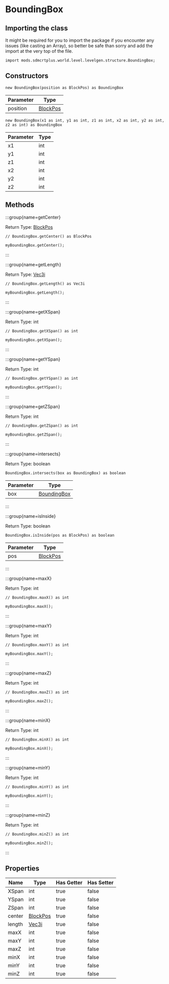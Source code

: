 # BoundingBox

## Importing the class

It might be required for you to import the package if you encounter any issues (like casting an Array), so better be safe than sorry and add the import at the very top of the file.
```zenscript
import mods.sdmcrtplus.world.level.levelgen.structure.BoundingBox;
```


## Constructors


```zenscript
new BoundingBox(position as BlockPos) as BoundingBox
```
| Parameter |                    Type                     |
|-----------|---------------------------------------------|
| position  | [BlockPos](/vanilla/api/util/math/BlockPos) |



```zenscript
new BoundingBox(x1 as int, y1 as int, z1 as int, x2 as int, y2 as int, z2 as int) as BoundingBox
```
| Parameter | Type |
|-----------|------|
| x1        | int  |
| y1        | int  |
| z1        | int  |
| x2        | int  |
| y2        | int  |
| z2        | int  |



## Methods

:::group{name=getCenter}

Return Type: [BlockPos](/vanilla/api/util/math/BlockPos)

```zenscript
// BoundingBox.getCenter() as BlockPos

myBoundingBox.getCenter();
```

:::

:::group{name=getLength}

Return Type: [Vec3i](/vanilla/api/util/math/Vec3i)

```zenscript
// BoundingBox.getLength() as Vec3i

myBoundingBox.getLength();
```

:::

:::group{name=getXSpan}

Return Type: int

```zenscript
// BoundingBox.getXSpan() as int

myBoundingBox.getXSpan();
```

:::

:::group{name=getYSpan}

Return Type: int

```zenscript
// BoundingBox.getYSpan() as int

myBoundingBox.getYSpan();
```

:::

:::group{name=getZSpan}

Return Type: int

```zenscript
// BoundingBox.getZSpan() as int

myBoundingBox.getZSpan();
```

:::

:::group{name=intersects}

Return Type: boolean

```zenscript
BoundingBox.intersects(box as BoundingBox) as boolean
```

| Parameter |                                    Type                                    |
|-----------|----------------------------------------------------------------------------|
| box       | [BoundingBox](/mods/sdmcrtplus/world/level/levelgen/structure/BoundingBox) |


:::

:::group{name=isInside}

Return Type: boolean

```zenscript
BoundingBox.isInside(pos as BlockPos) as boolean
```

| Parameter |                    Type                     |
|-----------|---------------------------------------------|
| pos       | [BlockPos](/vanilla/api/util/math/BlockPos) |


:::

:::group{name=maxX}

Return Type: int

```zenscript
// BoundingBox.maxX() as int

myBoundingBox.maxX();
```

:::

:::group{name=maxY}

Return Type: int

```zenscript
// BoundingBox.maxY() as int

myBoundingBox.maxY();
```

:::

:::group{name=maxZ}

Return Type: int

```zenscript
// BoundingBox.maxZ() as int

myBoundingBox.maxZ();
```

:::

:::group{name=minX}

Return Type: int

```zenscript
// BoundingBox.minX() as int

myBoundingBox.minX();
```

:::

:::group{name=minY}

Return Type: int

```zenscript
// BoundingBox.minY() as int

myBoundingBox.minY();
```

:::

:::group{name=minZ}

Return Type: int

```zenscript
// BoundingBox.minZ() as int

myBoundingBox.minZ();
```

:::


## Properties

|  Name  |                    Type                     | Has Getter | Has Setter |
|--------|---------------------------------------------|------------|------------|
| XSpan  | int                                         | true       | false      |
| YSpan  | int                                         | true       | false      |
| ZSpan  | int                                         | true       | false      |
| center | [BlockPos](/vanilla/api/util/math/BlockPos) | true       | false      |
| length | [Vec3i](/vanilla/api/util/math/Vec3i)       | true       | false      |
| maxX   | int                                         | true       | false      |
| maxY   | int                                         | true       | false      |
| maxZ   | int                                         | true       | false      |
| minX   | int                                         | true       | false      |
| minY   | int                                         | true       | false      |
| minZ   | int                                         | true       | false      |

